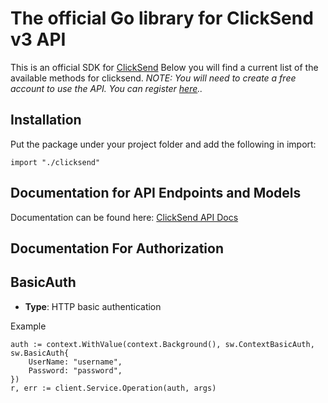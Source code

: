 # The official Go library for ClickSend v3 API

 This is an official SDK for [ClickSend](https://clicksend.com)  Below you will find a current list of the available methods for clicksend.  *NOTE: You will need to create a free account to use the API. You can register [here](https://dashboard.clicksend.com/#/signup/step1/)..* 


## Installation
Put the package under your project folder and add the following in import:
```golang
import "./clicksend"
```

## Documentation for API Endpoints and Models

Documentation can be found here: [ClickSend API Docs](https://developers.clicksend.com/docs/)

## Documentation For Authorization

## BasicAuth
- **Type**: HTTP basic authentication

Example
```golang
auth := context.WithValue(context.Background(), sw.ContextBasicAuth, sw.BasicAuth{
	UserName: "username",
	Password: "password",
})
r, err := client.Service.Operation(auth, args)
```
